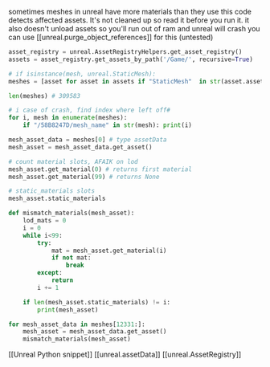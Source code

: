sometimes meshes in unreal have more materials than they use
this code detects affected assets. It's not cleaned up so read it before you run it.
it also doesn't unload assets so you'll run out of ram and unreal will crash
you can use [[unreal.purge_object_references]] for this (untested)


```python
asset_registry = unreal.AssetRegistryHelpers.get_asset_registry()
assets = asset_registry.get_assets_by_path('/Game/', recursive=True)

# if isinstance(mesh, unreal.StaticMesh):
meshes = [asset for asset in assets if "StaticMesh"  in str(asset.asset_class_path.asset_name) ]

len(meshes) # 309583

# i case of crash, find index where left off#
for i, mesh in enumerate(meshes):
    if "/58B8247D/mesh_name" in str(mesh): print(i)

mesh_asset_data = meshes[0] # type assetData
mesh_asset = mesh_asset_data.get_asset()

# count material slots, AFAIK on lod
mesh_asset.get_material(0) # returns first material
mesh_asset.get_material(99) # returns None

# static_materials slots
mesh_asset.static_materials

def mismatch_materials(mesh_asset):
    lod_mats = 0
    i = 0
    while i<99:
        try:
            mat = mesh_asset.get_material(i)
            if not mat:
                break
        except:
            return
        i += 1

    if len(mesh_asset.static_materials) != i:
        print(mesh_asset)

for mesh_asset_data in meshes[12331:]:
    mesh_asset = mesh_asset_data.get_asset()
    mismatch_materials(mesh_asset)
```
[[Unreal Python snippet]]
[[unreal.assetData]]
[[unreal.AssetRegistry]]